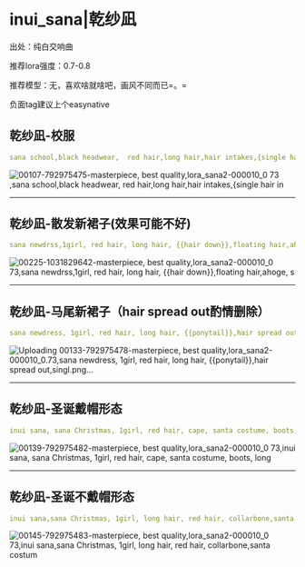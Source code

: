 # inui_sana|乾纱凪
出处：纯白交响曲 </p>
推荐lora强度：0.7-0.8</p>
推荐模型：无，喜欢啥就啥吧，画风不同而已=。=</p>
负面tag建议上个easynative</p>

## 乾纱凪-校服
 ```yaml
 sana school,black headwear,  red hair,long hair,hair intakes,{single hair intake},ahoge, single braid,looking at viewer,black socks, ponytail, braid, kneehighs, bow,  school uniform,puffy sleeves, white skirt, 
  ```
![00107-792975475-masterpiece, best quality,_lora_sana2-000010_0 73_ ,sana school,black headwear,  red hair,long hair,hair intakes,{single hair in](https://github.com/histion/webui-galgame-lora/assets/65994410/f14d8ba8-b1f1-4362-b616-3189642a53f5)


------
## 乾纱凪-散发新裙子(效果可能不好)
 ```yaml
sana newdrss,1girl, red hair, long hair, {{hair down}},floating hair,ahoge, single hair intake, hair between eyes,bangs,long sleeves, purple eyes, dress,black dress,necklace, bare shoulders,
  ```
![00225-1031829642-masterpiece, best quality,_lora_sana2-000010_0 73_,sana newdrss,1girl, red hair, long hair, {{hair down}},floating hair,ahoge, s](https://github.com/histion/webui-galgame-lora/assets/65994410/1f458886-ac08-4c4f-a4fd-aefe53282692)

------
## 乾纱凪-马尾新裙子（hair spread out酌情删除）
 ```yaml
sana newdress, 1girl, red hair, long hair, {{ponytail}},hair spread out,single hair intake,bangs, ahoge, hair between eyes,long sleeves, purple eyes, dress,black dress,necklace, bare shoulders, white ribbon
  ```
![Uploading 00133-792975478-masterpiece, best quality,_lora_sana2-000010_0.73_,sana newdress, 1girl, red hair, long hair, {{ponytail}},hair spread out,singl.png…]()

------
## 乾纱凪-圣诞戴帽形态
 ```yaml
inui sana, sana Christmas, 1girl, red hair, cape, santa costume, boots, long hair,santa hat, hood, plaid-trimmed skirt
  ```
![00139-792975482-masterpiece, best quality,_lora_sana2-000010_0 73_,inui sana, sana Christmas, 1girl, red hair, cape, santa costume, boots, long](https://github.com/histion/webui-galgame-lora/assets/65994410/aa1deb51-34c7-45c3-8db0-b6a9f3104581)

------
## 乾纱凪-圣诞不戴帽形态
 ```yaml
inui sana,sana Christmas, 1girl, long hair, red hair, collarbone,santa costume, hair between eyes, shiny, shiny hair, single hair intake, bangs, purple eyes,small breasts, 
  ```
![00145-792975483-masterpiece, best quality,_lora_sana2-000010_0 73_,inui sana,sana Christmas, 1girl, long hair, red hair, collarbone,santa costum](https://github.com/histion/webui-galgame-lora/assets/65994410/e1104411-ad49-4762-af09-a645c183ecee)


